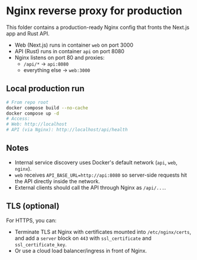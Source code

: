 # Nginx reverse proxy for production

This folder contains a production-ready Nginx config that fronts the Next.js app and Rust API.

- Web (Next.js) runs in container `web` on port 3000
- API (Rust) runs in container `api` on port 8080
- Nginx listens on port 80 and proxies:
  - `/api/*` -> `api:8080`
  - everything else -> `web:3000`

## Local production run

```bash
# From repo root
docker compose build --no-cache
docker compose up -d
# Access:
# Web: http://localhost
# API (via Nginx): http://localhost/api/health
```

## Notes

- Internal service discovery uses Docker's default network (`api`, `web`, `nginx`).
- `web` receives `API_BASE_URL=http://api:8080` so server-side requests hit the API directly inside the network.
- External clients should call the API through Nginx as `/api/...`.

## TLS (optional)

For HTTPS, you can:

- Terminate TLS at Nginx with certificates mounted into `/etc/nginx/certs`, and add a `server` block on `443` with `ssl_certificate` and `ssl_certificate_key`.
- Or use a cloud load balancer/ingress in front of Nginx.
